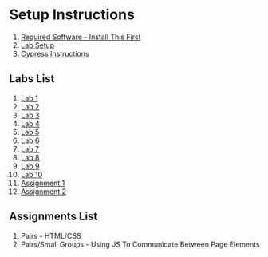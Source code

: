# Setup Instructions

1.  [Required Software - Install This First](instructions/required_software.html)
2.  [Lab Setup](instructions/lab_setup_1.html)
3.  [Cypress Instructions](instructions/cypress_instructions.html)

## Labs List

1.  [Lab 1](labs/lab_1)
2.  [Lab 2](labs/lab_2)
3.  [Lab 3](labs/lab_3)
4.  [Lab 4](labs/lab_4)
5.  [Lab 5](labs/lab_5)
6.  [Lab 6](labs/lab_6)
7.  [Lab 7](labs/lab_7)
8.  [Lab 8](labs/lab_8)
9.  [Lab 9](labs/lab_9)
10.  [Lab 10](labs/lab_10)
11.  [Assignment 1](asst-1)
12.  [Assignment 2](asst-2)

## Assignments List

1.  Pairs - HTML/CSS
2.  Pairs/Small Groups - Using JS To Communicate Between Page Elements
